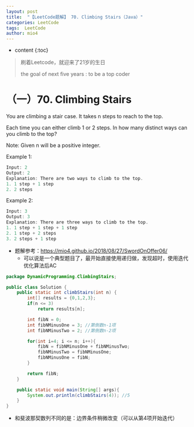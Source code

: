 ```yaml
---
layout: post
title:  "【LeetCode题解】 70. Climbing Stairs（Java）"
categories: LeetCode
tags:  LeetCode
author: mio4
---
```


* content
{:toc}






> 刷着Leetcode，就迎来了21岁的生日
>
> the goal of next five years : to be a top coder

# （一）70. Climbing Stairs

You are climbing a stair case. It takes n steps to reach to the top.

Each time you can either climb 1 or 2 steps. In how many distinct ways can you climb to the top?

Note: Given n will be a positive integer.

Example 1:




```java 
Input: 2
Output: 2
Explanation: There are two ways to climb to the top.
1. 1 step + 1 step
2. 2 steps
```

Example 2:


```java 
Input: 3
Output: 3
Explanation: There are three ways to climb to the top.
1. 1 step + 1 step + 1 step
2. 1 step + 2 steps
3. 2 steps + 1 step
```

 - 题解参考：https://mio4.github.io/2018/08/27/SwordOnOffer06/
	 - 可以说是一个典型题目了，最开始直接使用递归做，发现超时，使用迭代优化算法后AC

```java 
package DynamicProgramming.ClimbingStairs;

public class Solution {
	public static int climbStairs(int n) {
		int[] results = {0,1,2,3};
		if(n <= 3)
			return results[n];

		int fibN = 0;
		int fibNMinusOne = 3; //第倒数n-1项
		int fibNMinusTwo = 2; //第倒数n-2项

		for(int i=4; i <= n; i++){
			fibN = fibNMinusOne + fibNMinusTwo;
			fibNMinusTwo = fibNMinusOne;
			fibNMinusOne = fibN;
		}

		return fibN;
	}

	public static void main(String[] args){
		System.out.println(climbStairs(4)); //5
	}
}
```

 - 和斐波那契数列不同的是：边界条件稍微改变（可以从第4项开始迭代）
